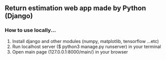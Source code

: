 ## Return estimation web app made by Python (Django)
### How to use locally...
1. Install django and other modules (numpy, matplotlib, tensorflow ...etc)
2. Run localhost server ($ python3 manage.py runserver) in your terminal
3. Open main page (127.0.0.1:8000/main/) in your browser
